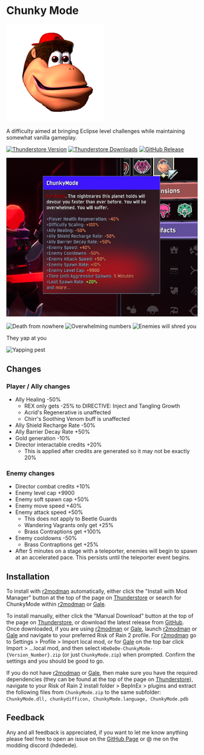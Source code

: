 # Chunky Mode
![chunky](https://github.com/HDeDeDe/ChunkyMode/blob/main/Resources/ror2Assets/Assets/ChunkyDiffAssets/ChunkyDiffBundle/texChunkyModeDiffIcon.png?raw=true)

A difficulty aimed at bringing Eclipse level challenges while maintaining somewhat vanilla gameplay.

[![Thunderstore Version](https://img.shields.io/thunderstore/v/HDeDeDe/ChunkyMode?style=for-the-badge&logo=thunderstore&color=blue)](https://thunderstore.io/package/HDeDeDe/ChunkyMode/)
[![Thunderstore Downloads](https://img.shields.io/thunderstore/dt/HDeDeDe/ChunkyMode?style=for-the-badge&logo=thunderstore&color=blue)](https://thunderstore.io/package/HDeDeDe/ChunkyMode/)
[![GitHub Release](https://img.shields.io/github/v/release/HDeDeDe/ChunkyMode?style=for-the-badge&logo=github&color=green)](https://github.com/HDeDeDe/ChunkyMode/releases)


![difficulty](https://github.com/HDeDeDe/ChunkyMode/blob/main/Resources/DifficultyPreview.png?raw=true)

![Death from nowhere](https://github.com/HDeDeDe/ChunkyMode/blob/main/Resources/Risk%20of%20Rain%202%20-%202024-08-05%2012-24-11%20AM.gif?raw=true)
![Overwhelming numbers](https://github.com/HDeDeDe/ChunkyMode/blob/main/Resources/Risk%20of%20Rain%202%20-%202024-10-18%2012-40-47%20PM.gif?raw=true)
![Enemies will shred you](https://github.com/HDeDeDe/ChunkyMode/blob/main/Resources/Risk%20of%20Rain%202%20-%202024-10-18%2012-34-46%20AM.gif?raw=true)

They yap at you

![Yapping pest](https://github.com/HDeDeDe/ChunkyMode/blob/main/Resources/Risk%20of%20Rain%202%20-%202024-10-18%2012-08-36%20PM.gif?raw=true)

## Changes
### Player / Ally changes

- Ally Healing -50%
  - REX only gets -25% to DIRECTIVE: Inject and Tangling Growth
  - Acrid's Regenerative is unaffected
  - Chirr's Soothing Venom buff is unaffected
- Ally Shield Recharge Rate -50%
- Ally Barrier Decay Rate +50%
- Gold generation -10%
- Director interactable credits +20%
  - This is applied after credits are generated so it may not be exactly 20%
### Enemy changes

- Director combat credits +10%
- Enemy level cap +9900
- Enemy soft spawn cap +50%
- Enemy move speed +40%
- Enemy attack speed +50%
  - This does not apply to Beetle Guards 
  - Wandering Vagrants only get +25%
  - Brass Contraptions get +100%
- Enemy cooldowns -50%
  - Brass Contraptions get +25%
- After 5 minutes on a stage with a teleporter, enemies will begin to spawn at an accelerated pace. This persists until the teleporter event begins.

## Installation
To install with [r2modman](https://github.com/ebkr/r2modmanPlus) automatically, either click the "Install with Mod Manager" button at the top of the page on [Thunderstore](https://thunderstore.io/package/HDeDeDe/ChunkyMode/) or search for ChunkyMode within [r2modman](https://github.com/ebkr/r2modmanPlus) or [Gale](https://kesomannen.com/gale).

To install manually, either click the "Manual Download" button at the top of the page on [Thunderstore](https://thunderstore.io/package/HDeDeDe/ChunkyMode/), or download the latest release from [GitHub](https://github.com/HDeDeDe/ChunkyMode/releases). Once downloaded, if you are using [r2modman](https://github.com/ebkr/r2modmanPlus) or [Gale](https://kesomannen.com/gale), launch [r2modman](https://github.com/ebkr/r2modmanPlus) or [Gale](https://kesomannen.com/gale) and navigate to your preferred Risk of Rain 2 profile. For [r2modman](https://github.com/ebkr/r2modmanPlus) go to Settings > Profile > Import local mod, or for [Gale](https://kesomannen.com/gale) on the top bar click Import > ...local mod, and then select `HDeDeDe-ChunkyMode-{Version_Number}.zip` (or just `ChunkyMode.zip`) when prompted. Confirm the settings and you should be good to go.

If you do not have [r2modman](https://github.com/ebkr/r2modmanPlus) or [Gale](https://kesomannen.com/gale), then make sure you have the required dependencies (they can be found at the top of the page on [Thunderstore](https://thunderstore.io/package/HDeDeDe/ChunkyMode/)), navigate to your Risk of Rain 2 install folder > BepInEx > plugins and extract the following files from `ChunkyMode.zip` to the same subfolder: `ChunkyMode.dll, chunkydifficon, ChunkyMode.language, ChunkyMode.pdb`

## Feedback
Any and all feedback is appreciated, if you want to let me know anything please feel free to open an issue on the [GitHub Page](https://github.com/HDeDeDe/ChunkyMode) or @ me on the modding discord (hdedede).
